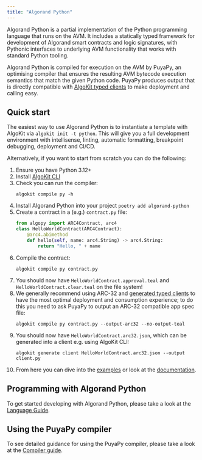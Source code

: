 ```yaml
---
title: "Algorand Python"
---
```



Algorand Python is a partial implementation of the Python programming language that runs on the AVM. It includes a statically typed framework for development of Algorand smart contracts and logic signatures, with Pythonic interfaces to underlying AVM functionality that works with standard Python tooling.

Algorand Python is compiled for execution on the AVM by PuyaPy, an optimising compiler that ensures the resulting AVM bytecode execution semantics that match the given Python code. PuyaPy produces output that is directly compatible with [AlgoKit typed clients](https://github.com/algorandfoundation/algokit-cli/blob/main/docs/features/generate.md#1-typed-clients) to make deployment and calling easy.

## Quick start

The easiest way to use Algorand Python is to instantiate a template with AlgoKit via `algokit init -t python`. This will give you a full development environment with intellisense, linting, automatic formatting, breakpoint debugging, deployment and CI/CD.

Alternatively, if you want to start from scratch you can do the following:

1. Ensure you have Python 3.12+
2. Install [AlgoKit CLI](https://github.com/algorandfoundation/algokit-cli?tab=readme-ov-file#install)
3. Check you can run the compiler:
   ```shell
   algokit compile py -h
   ```
4. Install Algorand Python into your project `poetry add algorand-python`
5. Create a contract in a (e.g.) `contract.py` file:
   ```python
   from algopy import ARC4Contract, arc4
   class HelloWorldContract(ARC4Contract):
       @arc4.abimethod
       def hello(self, name: arc4.String) -> arc4.String:
           return "Hello, " + name
   ```
6. Compile the contract:
   ```shell
   algokit compile py contract.py
   ```
7. You should now have `HelloWorldContract.approval.teal` and `HelloWorldContract.clear.teal` on the file system!
8. We generally recommend using ARC-32 and [generated typed clients](https://github.com/algorandfoundation/algokit-cli/blob/main/docs/features/generate.md#1-typed-clients) to have the most optimal deployment and consumption experience; to do this you need to ask PuyaPy to output an ARC-32 compatible app spec file:
   ```shell
   algokit compile py contract.py --output-arc32 --no-output-teal
   ```
9. You should now have `HelloWorldContract.arc32.json`, which can be generated into a client e.g. using AlgoKit CLI:
   ```shell
   algokit generate client HelloWorldContract.arc32.json --output client.py
   ```
10. From here you can dive into the [examples](https://github.com/algorandfoundation/puya/tree/main/examples) or look at the [documentation](https://algorandfoundation.github.io/puya/).

## Programming with Algorand Python

To get started developing with Algorand Python, please take a look at the [Language Guide](../language-guide).

## Using the PuyaPy compiler

To see detailed guidance for using the PuyaPy compiler, please take a look at the [Compiler guide](../compiler).

